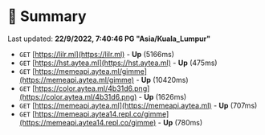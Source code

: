 # 📖 Summary
Last updated: **22/9/2022, 7:40:46 PG "Asia/Kuala_Lumpur"**

- `GET` [https://lilr.ml](https://lilr.ml) - **Up** (5166ms)
- `GET` [https://hst.aytea.ml](https://hst.aytea.ml) - **Up** (475ms)
- `GET` [https://memeapi.aytea.ml/gimme](https://memeapi.aytea.ml/gimme) - **Up** (10420ms)
- `GET` [https://color.aytea.ml/4b31d6.png](https://color.aytea.ml/4b31d6.png) - **Up** (1626ms)
- `GET` [https://memeapi.aytea.ml](https://memeapi.aytea.ml) - **Up** (707ms)
- `GET` [https://memeapi.aytea14.repl.co/gimme](https://memeapi.aytea14.repl.co/gimme) - **Up** (780ms)
